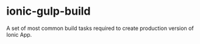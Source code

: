 # ionic-gulp-build
A set of most common build tasks required to create production version of Ionic App.
